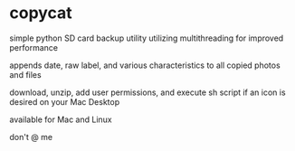 # copycat

simple python SD card backup utility utilizing multithreading for improved performance

appends date, raw label, and various characteristics to all copied photos and files

download, unzip, add user permissions, and execute sh script if an icon is desired on your Mac Desktop

available for Mac and Linux

don't @ me 
